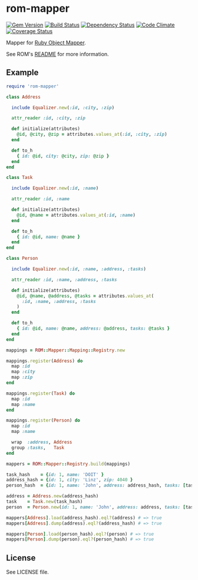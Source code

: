 # rom-mapper

[![Gem Version](https://badge.fury.io/rb/rom-mapper.png)][gem]
[![Build Status](https://travis-ci.org/rom-rb/rom-mapper.png?branch=master)][travis]
[![Dependency Status](https://gemnasium.com/rom-rb/rom-mapper.png)][gemnasium]
[![Code Climate](https://codeclimate.com/github/rom-rb/rom-mapper.png)][codeclimate]
[![Coverage Status](https://coveralls.io/repos/rom-rb/rom-mapper/badge.png?branch=master)][coveralls]

[gem]: https://rubygems.org/gems/rom-mapper
[travis]: https://travis-ci.org/rom-rb/rom-mapper
[gemnasium]: https://gemnasium.com/rom-rb/rom-mapper
[codeclimate]: https://codeclimate.com/github/rom-rb/rom-mapper
[coveralls]: https://coveralls.io/r/rom-rb/rom-mapper

Mapper for [Ruby Object Mapper](http://rom-rb.org).

See ROM's [README](https://github.com/rom-rb/rom) for more information.

## Example

```ruby
require 'rom-mapper'

class Address

  include Equalizer.new(:id, :city, :zip)

  attr_reader :id, :city, :zip

  def initialize(attributes)
    @id, @city, @zip = attributes.values_at(:id, :city, :zip)
  end

  def to_h
    { id: @id, city: @city, zip: @zip }
  end
end

class Task

  include Equalizer.new(:id, :name)

  attr_reader :id, :name

  def initialize(attributes)
    @id, @name = attributes.values_at(:id, :name)
  end

  def to_h
    { id: @id, name: @name }
  end
end

class Person

  include Equalizer.new(:id, :name, :address, :tasks)

  attr_reader :id, :name, :address, :tasks

  def initialize(attributes)
    @id, @name, @address, @tasks = attributes.values_at(
      :id, :name, :address, :tasks
    )
  end

  def to_h
    { id: @id, name: @name, address: @address, tasks: @tasks }
  end
end

mappings = ROM::Mapper::Mapping::Registry.new

mappings.register(Address) do
  map :id
  map :city
  map :zip
end

mappings.register(Task) do
  map :id
  map :name
end

mappings.register(Person) do
  map :id
  map :name

  wrap  :address, Address
  group :tasks,   Task
end

mappers = ROM::Mapper::Registry.build(mappings)

task_hash    = {id: 1, name: 'DOIT' }
address_hash = {id: 1, city: 'Linz', zip: 4040 }
person_hash  = {id: 1, name: 'John', address: address_hash, tasks: [task_hash] }

address = Address.new(address_hash)
task    = Task.new(task_hash)
person  = Person.new(id: 1, name: 'John', address: address, tasks: [task])

mappers[Address].load(address_hash).eql?(address) # => true
mappers[Address].dump(address).eql?(address_hash) # => true

mappers[Person].load(person_hash).eql?(person) # => true
mappers[Person].dump(person).eql?(person_hash) # => true
```
## License

See LICENSE file.
